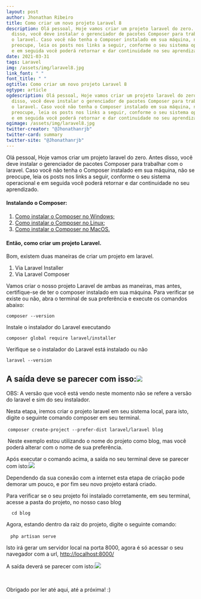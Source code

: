 ```yaml
---
layout: post
author: Jhonathan Ribeiro
title: Como criar um novo projeto Laravel 8
description: Olá pessoal, Hoje vamos criar um projeto laravel do zero. Antes
  disso, você deve instalar o gerenciador de pacotes Composer para trabalhar com
  o laravel. Caso você não tenha o Composer instalado em sua máquina, não se
  preocupe, leia os posts nos links a seguir, conforme o seu sistema operacional
  e em seguida você poderá retornar e dar continuidade no seu aprendizado.
date: 2021-03-31
tags: Laravel
img: /assets/img/laravel8.jpg
link_font: " "
font_title: " "
ogtitle: Como criar um novo projeto Laravel 8
ogtype: article
ogdescription: Olá pessoal, Hoje vamos criar um projeto laravel do zero. Antes
  disso, você deve instalar o gerenciador de pacotes Composer para trabalhar com
  o laravel. Caso você não tenha o Composer instalado em sua máquina, não se
  preocupe, leia os posts nos links a seguir, conforme o seu sistema operacional
  e em seguida você poderá retornar e dar continuidade no seu aprendizado.
ogimage: /assets/img/laravel8.jpg
twitter-creator: "@Jhonathanrjb"
twitter-card: summary
twitter-site: "@Jhonathanrjb"
---
```

Olá pessoal, Hoje vamos criar um projeto laravel do zero. Antes disso, você deve instalar o gerenciador de pacotes Composer para trabalhar com o laravel. Caso você não tenha o Composer instalado em sua máquina, não se preocupe, leia os posts nos links a seguir, conforme o seu sistema operacional e em seguida você poderá retornar e dar continuidade no seu aprendizado.

#### Instalando o Composer:

1. [Como instalar o Composer no Windows;](https://jhonathanribeiro.netlify.app/como-instalar-o-composer-no-windows/)
2. [Como instalar o Composer no Linux;](https://jhonathanribeiro.netlify.app/como-instalar-o-composer-no-linux/)
3. [Como instalar o Composer no MacOS.](https://jhonathanribeiro.netlify.app/como-instalar-o-composer-no-macos/)

#### **Então, como criar um projeto Laravel.**

Bom, existem duas maneiras de criar um projeto em laravel.

1. Via Laravel Installer 
2. Via Laravel Composer

Vamos criar o nosso projeto Laravel de ambas as maneiras, mas antes, certifique-se de ter o composer instalado em sua máquina. Para verificar se existe ou não, abra o terminal de sua preferência e execute os comandos abaixo:

`composer --version`

Instale o instalador do Laravel executando

`composer global require laravel/installer`

Verifique se o instalador do Laravel está instalado ou não

`laravel --version`

## A saída deve se parecer com isso:![](https://lh4.googleusercontent.com/1j48nFm5lrknJzpwWsFnq3YivLXqvzjgKsJfCbJKy-wSbz46_ZUR7YpeACACQPT6KXVPp9jCQa2Qdg9ZRYXm-jixC7bsZVOb-JF6ZK3esjsGyL2dV8UjyuA-6P5-K_DsUN9vF_kL)

OBS: A versão que você está vendo neste momento não se refere a versão do laravel e sim do seu instalador.

Nesta etapa, iremos criar o projeto laravel em seu sistema local, para isto, digite o seguinte comando composer em seu terminal. 

 `composer create-project --prefer-dist laravel/laravel blog`

 Neste exemplo estou utilizando o nome do projeto como blog, mas você poderá alterar com o nome de sua preferência. 

Após executar o comando acima, a saída no seu terminal deve se parecer com isto:![](https://lh3.googleusercontent.com/NWf-6AXKf4B5DsoEqUZOYOcsXsaEVVFve4esrRbmG6moOQVTwcMw8aAONAD67-9Ibo-dnSaTRxPaunoYOnY9pVuwINiTtEbMI5baXsHPxyuQcxRVf5yAQCay8WJ_fQ5Jh6ohkQeW)

Dependendo da sua conexão com a internet esta etapa de criação pode demorar um pouco, e por fim seu novo projeto estará criado.

Para verificar se o seu projeto foi instalado corretamente, em seu terminal, acesse a pasta do projeto, no nosso caso blog

`  cd blog     `

Agora, estando dentro da raiz do projeto, digite o seguinte comando:

 ` php artisan serve`

Isto irá gerar um servidor local na porta 8000, agora é só acessar o seu navegador com a url, <http://localhost:8000/>

A saída deverá se parecer com isto:![](https://lh4.googleusercontent.com/VPmGkTdSLLJxd5EAsyrRWh986aMb9KzTwuyNGeLQkKli1CyIYQhtH1RgQSN_czb9MQl4WZbEKjy5-OIbLNtRMFV6MomwzUfvHotc_u5RgJOZ91bA8FeNIpcWWkKPfAdW_FvwouAW)

 

Obrigado por ler até aqui, até a próxima! :)